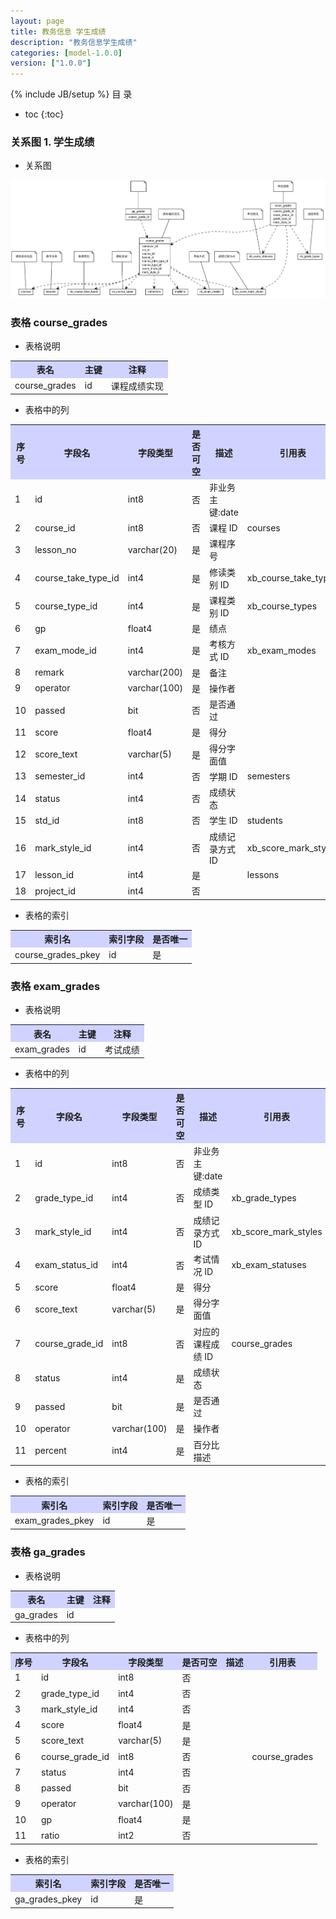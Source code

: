 ```yaml
---
layout: page
title: 教务信息 学生成绩
description: "教务信息学生成绩"
categories: [model-1.0.0]
version: ["1.0.0"]
---
```

{% include JB/setup %}
 目  录

* toc
{:toc}


### 关系图 1. 学生成绩
  * 关系图
  
![学生成绩](images/grades.png)



### 表格 course_grades

  * 表格说明

<table class="table table-bordered table-striped table-condensed">
<tr><th style="background-color:#D0D3FF">表名</th><th style="background-color:#D0D3FF">主键</th><th style="background-color:#D0D3FF">注释</th>  </tr>
<tr><td>course_grades</td><td>id</td><td>课程成绩实现</td>  </tr>
</table>

  * 表格中的列

<table class="table table-bordered table-striped table-condensed">
<tr><th style="background-color:#D0D3FF">序号</th><th style="background-color:#D0D3FF">字段名</th><th style="background-color:#D0D3FF">字段类型</th><th style="background-color:#D0D3FF">是否可空</th><th style="background-color:#D0D3FF">描述</th><th style="background-color:#D0D3FF">引用表</th>  </tr>
<tr><td>1</td><td>id</td><td>int8</td><td>否</td><td>非业务主键:date</td><td></td>  </tr>
<tr><td>2</td><td>course_id</td><td>int8</td><td>否</td><td>课程 ID</td><td>courses</td>  </tr>
<tr><td>3</td><td>lesson_no</td><td>varchar(20)</td><td>是</td><td>课程序号</td><td></td>  </tr>
<tr><td>4</td><td>course_take_type_id</td><td>int4</td><td>是</td><td>修读类别 ID</td><td>xb_course_take_types</td>  </tr>
<tr><td>5</td><td>course_type_id</td><td>int4</td><td>是</td><td>课程类别 ID</td><td>xb_course_types</td>  </tr>
<tr><td>6</td><td>gp</td><td>float4</td><td>是</td><td>绩点</td><td></td>  </tr>
<tr><td>7</td><td>exam_mode_id</td><td>int4</td><td>是</td><td>考核方式 ID</td><td>xb_exam_modes</td>  </tr>
<tr><td>8</td><td>remark</td><td>varchar(200)</td><td>是</td><td>备注</td><td></td>  </tr>
<tr><td>9</td><td>operator</td><td>varchar(100)</td><td>是</td><td>操作者</td><td></td>  </tr>
<tr><td>10</td><td>passed</td><td>bit</td><td>否</td><td>是否通过</td><td></td>  </tr>
<tr><td>11</td><td>score</td><td>float4</td><td>是</td><td>得分</td><td></td>  </tr>
<tr><td>12</td><td>score_text</td><td>varchar(5)</td><td>是</td><td>得分字面值</td><td></td>  </tr>
<tr><td>13</td><td>semester_id</td><td>int4</td><td>否</td><td>学期 ID</td><td>semesters</td>  </tr>
<tr><td>14</td><td>status</td><td>int4</td><td>否</td><td>成绩状态</td><td></td>  </tr>
<tr><td>15</td><td>std_id</td><td>int8</td><td>否</td><td>学生 ID</td><td>students</td>  </tr>
<tr><td>16</td><td>mark_style_id</td><td>int4</td><td>否</td><td>成绩记录方式 ID</td><td>xb_score_mark_styles</td>  </tr>
<tr><td>17</td><td>lesson_id</td><td>int4</td><td>是</td><td></td><td>lessons</td>  </tr>
<tr><td>18</td><td>project_id</td><td>int4</td><td>否</td><td></td><td></td>  </tr>
</table>

 
  * 表格的索引

<table class="table table-bordered table-striped table-condensed">
  <tr>
<th style="background-color:#D0D3FF">索引名</th><th style="background-color:#D0D3FF">索引字段</th><th style="background-color:#D0D3FF">是否唯一</th>  </tr>
<tr><td>course_grades_pkey</td><td>id&nbsp;</td><td>是</td>  </tr>
</table>

### 表格 exam_grades

  * 表格说明

<table class="table table-bordered table-striped table-condensed">
<tr><th style="background-color:#D0D3FF">表名</th><th style="background-color:#D0D3FF">主键</th><th style="background-color:#D0D3FF">注释</th>  </tr>
<tr><td>exam_grades</td><td>id</td><td>考试成绩</td>  </tr>
</table>

  * 表格中的列

<table class="table table-bordered table-striped table-condensed">
<tr><th style="background-color:#D0D3FF">序号</th><th style="background-color:#D0D3FF">字段名</th><th style="background-color:#D0D3FF">字段类型</th><th style="background-color:#D0D3FF">是否可空</th><th style="background-color:#D0D3FF">描述</th><th style="background-color:#D0D3FF">引用表</th>  </tr>
<tr><td>1</td><td>id</td><td>int8</td><td>否</td><td>非业务主键:date</td><td></td>  </tr>
<tr><td>2</td><td>grade_type_id</td><td>int4</td><td>否</td><td>成绩类型 ID</td><td>xb_grade_types</td>  </tr>
<tr><td>3</td><td>mark_style_id</td><td>int4</td><td>否</td><td>成绩记录方式 ID</td><td>xb_score_mark_styles</td>  </tr>
<tr><td>4</td><td>exam_status_id</td><td>int4</td><td>否</td><td>考试情况 ID</td><td>xb_exam_statuses</td>  </tr>
<tr><td>5</td><td>score</td><td>float4</td><td>是</td><td>得分</td><td></td>  </tr>
<tr><td>6</td><td>score_text</td><td>varchar(5)</td><td>是</td><td>得分字面值</td><td></td>  </tr>
<tr><td>7</td><td>course_grade_id</td><td>int8</td><td>否</td><td>对应的课程成绩 ID</td><td>course_grades</td>  </tr>
<tr><td>8</td><td>status</td><td>int4</td><td>是</td><td>成绩状态</td><td></td>  </tr>
<tr><td>9</td><td>passed</td><td>bit</td><td>是</td><td>是否通过</td><td></td>  </tr>
<tr><td>10</td><td>operator</td><td>varchar(100)</td><td>是</td><td>操作者</td><td></td>  </tr>
<tr><td>11</td><td>percent</td><td>int4</td><td>是</td><td>百分比描述</td><td></td>  </tr>
</table>

 
  * 表格的索引

<table class="table table-bordered table-striped table-condensed">
  <tr>
<th style="background-color:#D0D3FF">索引名</th><th style="background-color:#D0D3FF">索引字段</th><th style="background-color:#D0D3FF">是否唯一</th>  </tr>
<tr><td>exam_grades_pkey</td><td>id&nbsp;</td><td>是</td>  </tr>
</table>

### 表格 ga_grades

  * 表格说明

<table class="table table-bordered table-striped table-condensed">
<tr><th style="background-color:#D0D3FF">表名</th><th style="background-color:#D0D3FF">主键</th><th style="background-color:#D0D3FF">注释</th>  </tr>
<tr><td>ga_grades</td><td>id</td><td></td>  </tr>
</table>

  * 表格中的列

<table class="table table-bordered table-striped table-condensed">
<tr><th style="background-color:#D0D3FF">序号</th><th style="background-color:#D0D3FF">字段名</th><th style="background-color:#D0D3FF">字段类型</th><th style="background-color:#D0D3FF">是否可空</th><th style="background-color:#D0D3FF">描述</th><th style="background-color:#D0D3FF">引用表</th>  </tr>
<tr><td>1</td><td>id</td><td>int8</td><td>否</td><td></td><td></td>  </tr>
<tr><td>2</td><td>grade_type_id</td><td>int4</td><td>否</td><td></td><td></td>  </tr>
<tr><td>3</td><td>mark_style_id</td><td>int4</td><td>否</td><td></td><td></td>  </tr>
<tr><td>4</td><td>score</td><td>float4</td><td>是</td><td></td><td></td>  </tr>
<tr><td>5</td><td>score_text</td><td>varchar(5)</td><td>是</td><td></td><td></td>  </tr>
<tr><td>6</td><td>course_grade_id</td><td>int8</td><td>否</td><td></td><td>course_grades</td>  </tr>
<tr><td>7</td><td>status</td><td>int4</td><td>否</td><td></td><td></td>  </tr>
<tr><td>8</td><td>passed</td><td>bit</td><td>否</td><td></td><td></td>  </tr>
<tr><td>9</td><td>operator</td><td>varchar(100)</td><td>是</td><td></td><td></td>  </tr>
<tr><td>10</td><td>gp</td><td>float4</td><td>是</td><td></td><td></td>  </tr>
<tr><td>11</td><td>ratio</td><td>int2</td><td>否</td><td></td><td></td>  </tr>
</table>

 
  * 表格的索引

<table class="table table-bordered table-striped table-condensed">
  <tr>
<th style="background-color:#D0D3FF">索引名</th><th style="background-color:#D0D3FF">索引字段</th><th style="background-color:#D0D3FF">是否唯一</th>  </tr>
<tr><td>ga_grades_pkey</td><td>id&nbsp;</td><td>是</td>  </tr>
</table>
